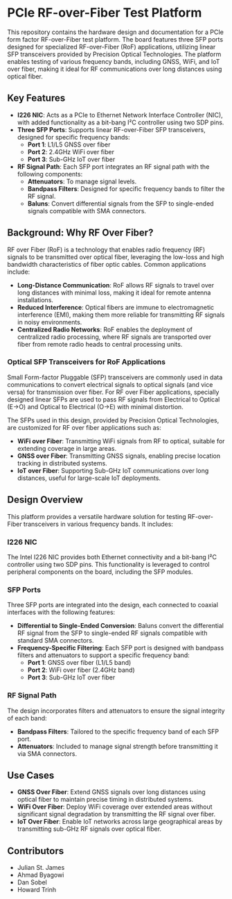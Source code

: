 # PCIe RF-over-Fiber Test Platform

This repository contains the hardware design and documentation for a PCIe form factor RF-over-Fiber test platform. The board features three SFP ports designed for specialized RF-over-Fiber (RoF) applications, utilizing linear SFP transceivers provided by Precision Optical Technologies. The platform enables testing of various frequency bands, including GNSS, WiFi, and IoT over fiber, making it ideal for RF communications over long distances using optical fiber.

## Key Features

- **I226 NIC**: Acts as a PCIe to Ethernet Network Interface Controller (NIC), with added functionality as a bit-bang I²C controller using two SDP pins.
- **Three SFP Ports**: Supports linear RF-over-Fiber SFP transceivers, designed for specific frequency bands:
  - **Port 1**: L1/L5 GNSS over fiber
  - **Port 2**: 2.4GHz WiFi over fiber
  - **Port 3**: Sub-GHz IoT over fiber
- **RF Signal Path**: Each SFP port integrates an RF signal path with the following components:
  - **Attenuators**: To manage signal levels.
  - **Bandpass Filters**: Designed for specific frequency bands to filter the RF signal.
  - **Baluns**: Convert differential signals from the SFP to single-ended signals compatible with SMA connectors.

## Background: Why RF Over Fiber?

RF over Fiber (RoF) is a technology that enables radio frequency (RF) signals to be transmitted over optical fiber, leveraging the low-loss and high bandwidth characteristics of fiber optic cables. Common applications include:
- **Long-Distance Communication**: RoF allows RF signals to travel over long distances with minimal loss, making it ideal for remote antenna installations.
- **Reduced Interference**: Optical fibers are immune to electromagnetic interference (EMI), making them more reliable for transmitting RF signals in noisy environments.
- **Centralized Radio Networks**: RoF enables the deployment of centralized radio processing, where RF signals are transported over fiber from remote radio heads to central processing units.

### Optical SFP Transceivers for RoF Applications

Small Form-factor Pluggable (SFP) transceivers are commonly used in data communications to convert electrical signals to optical signals (and vice versa) for transmission over fiber. For RF over Fiber applications, specially designed linear SFPs are used to pass RF signals from Electrical to Optical (E->O) and Optical to Electrical (O->E) with minimal distortion. 

The SFPs used in this design, provided by Precision Optical Technologies, are customized for RF over fiber applications such as:
- **WiFi over Fiber**: Transmitting WiFi signals from RF to optical, suitable for extending coverage in large areas.
- **GNSS over Fiber**: Transmitting GNSS signals, enabling precise location tracking in distributed systems.
- **IoT over Fiber**: Supporting Sub-GHz IoT communications over long distances, useful for large-scale IoT deployments.

## Design Overview

This platform provides a versatile hardware solution for testing RF-over-Fiber transceivers in various frequency bands. It includes:

### I226 NIC
The Intel I226 NIC provides both Ethernet connectivity and a bit-bang I²C controller using two SDP pins. This functionality is leveraged to control peripheral components on the board, including the SFP modules.

### SFP Ports
Three SFP ports are integrated into the design, each connected to coaxial interfaces with the following features:
- **Differential to Single-Ended Conversion**: Baluns convert the differential RF signal from the SFP to single-ended RF signals compatible with standard SMA connectors.
- **Frequency-Specific Filtering**: Each SFP port is designed with bandpass filters and attenuators to support a specific frequency band:
  - **Port 1**: GNSS over fiber (L1/L5 band)
  - **Port 2**: WiFi over fiber (2.4GHz band)
  - **Port 3**: Sub-GHz IoT over fiber

### RF Signal Path
The design incorporates filters and attenuators to ensure the signal integrity of each band:
- **Bandpass Filters**: Tailored to the specific frequency band of each SFP port.
- **Attenuators**: Included to manage signal strength before transmitting it via SMA connectors.

## Use Cases

- **GNSS Over Fiber**: Extend GNSS signals over long distances using optical fiber to maintain precise timing in distributed systems.
- **WiFi Over Fiber**: Deploy WiFi coverage over extended areas without significant signal degradation by transmitting the RF signal over fiber.
- **IoT Over Fiber**: Enable IoT networks across large geographical areas by transmitting sub-GHz RF signals over optical fiber.

## Contributors
- Julian St. James
- Ahmad Byagowi
- Dan Sobel
- Howard Trinh


